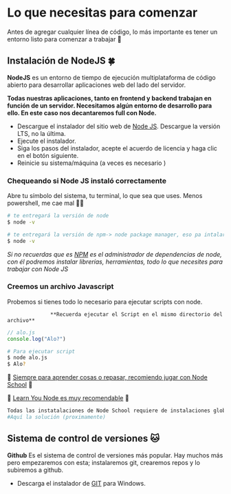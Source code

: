 
# Lo que necesitas para comenzar

Antes de agregar cualquier línea de código, lo más importante es tener un entorno listo para comenzar a trabajar 💪

## Instalación de **NodeJS** 🍀

 **NodeJS** es un entorno de tiempo de ejecución multiplataforma de código abierto para desarrollar aplicaciones web del lado del servidor.

**Todas nuestras aplicaciones, tanto en frontend y backend trabajan en función de un servidor. Necesitamos algún entorno de desarrollo para ello. En este caso nos decantaremos full con Node.**

- Descargue el instalador del sitio web de [Node JS](https://nodejs.org/en/). Descargue la versión LTS, no la última.
- Ejecute el instalador. 
- Siga los pasos del instalador, acepte el acuerdo de licencia y haga clic en el botón siguiente. 
- Reinicie su sistema/máquina (a veces es necesario )

### Chequeando si Node JS instaló correctamente
 Abre tu símbolo del sistema, tu terminal, lo que sea que uses. Menos powershell, me cae mal 💁‍♀️

  ```bash 
  # te entregará la versión de node
  $ node -v
  ```
  
  ```bash 
  # te entregará la versión de npm-> node package manager, eso pa intalar las cosas jijij
  $ node -v
  ```
  *Si no recuerdas que es [NPM](https://www.npmjs.com/) es el administrador de dependencias de node, con él podremos instalar librerías, herramientas, todo lo que necesites para trabajar con Node JS*

  ### Creemos un archivo Javascript

  
  Probemos si tienes todo lo necesario para ejecutar scripts con node.

                  **Recuerda ejecutar el Script en el mismo directorio del archivo**
``` javascript 
// alo.js
console.log("Alo?")
```

``` bash
# Para ejecutar script
$ node alo.js
$ Alo?
```



💛 [Siempre para aprender cosas o repasar, recomiendo jugar con Node School](https://nodeschool.io/) 💛

💛 [Learn You Node es muy recomendable](https://github.com/workshopper/learnyounode) 💛

  ```bash
 Todas las instatalaciones de Node School requiere de instalaciones globales, si estás en OSX probablemente tengas problemas.
 #Aquí la solución (proximamente)
 ```


## Sistema de control de versiones 🐱

**Github** Es el sistema de control de versiones más popular. Hay muchos más pero empezaremos con esta; instalaremos git, crearemos repos y lo subiremos a github.

- Descarga el instalador de [GIT](https://github.com/mojonapower/frontend-by-yourself) para Windows.